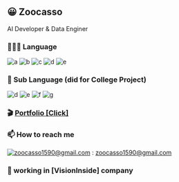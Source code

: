 ## 😀 Zoocasso

AI Developer & Data Enginer

### 🧑🏻‍💻 Language
![a](https://img.shields.io/badge/Python-3776AB?style=flat-square&logo=Python&logoColor=white)
![b](https://img.shields.io/badge/JavaScript-F7DF1E?style=flat-square&logo=JavaScript&logoColor=black)
![c](https://img.shields.io/badge/Mysql-4479A1?style=flat-square&logo=Mysql&logoColor=white)
![d](https://img.shields.io/badge/Ubuntu-E95420?style=flat-square&logo=Ubuntu&logoColor=white)
![e](https://img.shields.io/badge/Linux-FCC624?style=flat-square&logo=Linux&logoColor=white)

### 🏫 Sub Language (did for College Project)
![d](https://img.shields.io/badge/C++-007396?style=flat-square&logo=CPlusPlus&logoColor=white)
![e](https://img.shields.io/badge/CSharp-3f8424?style=flat-square&logo=CSharp&logoColor=white)
![f](https://img.shields.io/badge/R-276DC3?style=flat-square&logo=R&logoColor=white)
![g](https://img.shields.io/badge/MATLAB-d26e44?style=flat-square&logo=Atlassian&logoColor=white)

### 🎬  <a href="https://petite-mailbox-817.notion.site/476f2b02665743b0ba63089e876540ee">Portfolio [Click]</a>

### 📫  How to reach me
[![zoocasso1590@gmail.com](https://img.shields.io/badge/Gmail-d14836?style=flat-square&logo=Gmail&logoColor=white&link=mailto:zoocasso1590@gmail.com)](mailto:zoocasso1590@gmail.com) : zoocasso1590@gmail.com 

### 🧐 working in [VisionInside] company
